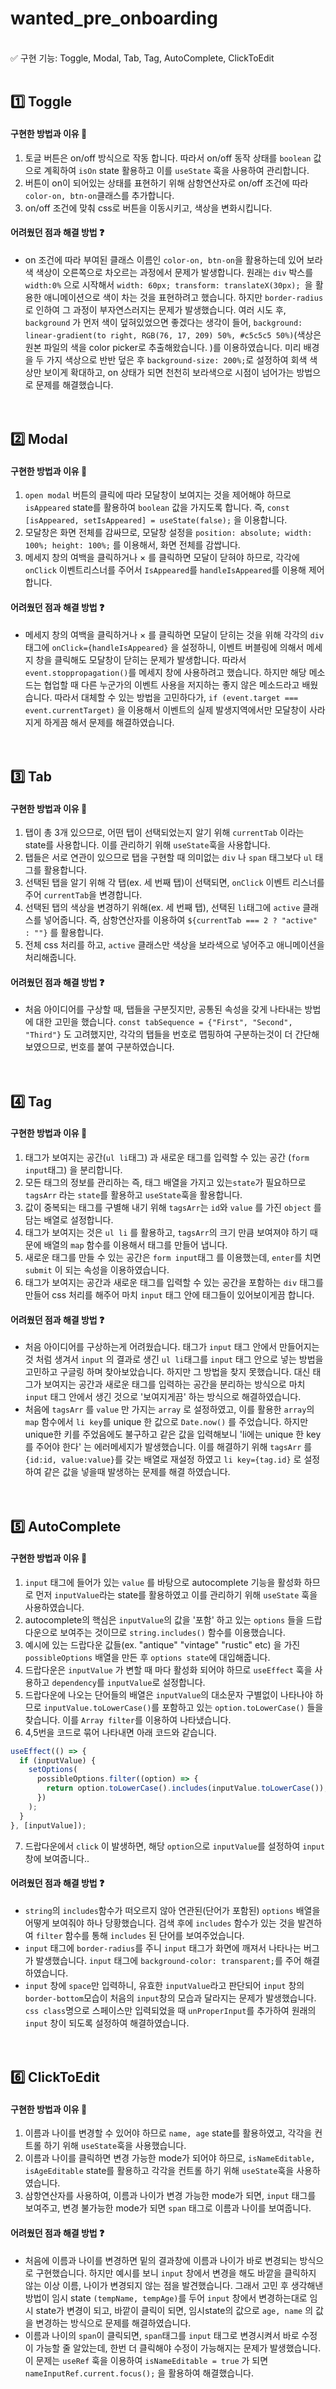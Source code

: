 # wanted_pre_onboarding

<br />
✅ 구현 기능: Toggle, Modal, Tab, Tag, AutoComplete, ClickToEdit
<br /><br />

## 1️⃣ Toggle

#### 구현한 방법과 이유 🚀

1. 토글 버튼은 on/off 방식으로 작동 합니다. 따라서 on/off 동작 상태를 `boolean` 값으로 계획하여 `isOn` state 활용하고 이를 `useState` 훅을 사용하여 관리합니다.
2. 버튼이 on이 되어있는 상태를 표현하기 위해 삼항연산자로 on/off 조건에 따라 `color-on, btn-on`클래스를 추가합니다.
3. on/off 조건에 맞춰 css로 버튼을 이동시키고, 색상을 변화시킵니다.
   <br />

#### 어려웠던 점과 해결 방법 ❓

- on 조건에 따라 부여된 클래스 이름인 `color-on, btn-on`을 활용하는데 있어 보라색 색상이 오른쪽으로 차오르는 과정에서 문제가 발생합니다. 원래는 `div` 박스를 `width:0%` 으로 시작해서 `width: 60px; transform: translateX(30px); `을 활용한 애니메이션으로 색이 차는 것을 표현하려고 했습니다. 하지만 `border-radius`로 인하여 그 과정이 부자연스러지는 문제가 발생했습니다. 여러 시도 후, `background` 가 먼저 색이 덮혀있었으면 좋겠다는 생각이 들어, `background: linear-gradient(to right, RGB(76, 17, 209) 50%, #c5c5c5 50%)`(색상은 원본 파일의 색을 color picker로 추출해왔습니다. )를 이용하였습니다. 미리 배경을 두 가지 색상으로 반반 덮은 후 `background-size: 200%;`로 설정하여 회색 색상만 보이게 확대하고, on 상태가 되면 천천히 보라색으로 시점이 넘어가는 방법으로 문제를 해결했습니다.
  <br /><br /><br />

## 2️⃣ Modal

#### 구현한 방법과 이유 🚀

1. `open modal` 버튼의 클릭에 따라 모달창이 보여지는 것을 제어해야 하므로 `isAppeared` state를 활용하여 `boolean` 값을 가지도록 합니다. 즉, `const [isAppeared, setIsAppeared] = useState(false);` 을 이용합니다.
2. 모달창은 화면 전체를 감싸므로, 모달창 설정을 `position: absolute; width: 100%; height: 100%;` 를 이용해서, 화면 전체를 감쌉니다.
3. 메세지 창의 여백을 클릭하거나 &times; 를 클릭하면 모달이 닫혀야 하므로, 각각에 `onClick` 이벤트리스너를 주어서 `IsAppeared`를 `handleIsAppeared`를 이용해 제어합니다.
   <br />

#### 어려웠던 점과 해결 방법 ❓

- 메세지 창의 여백을 클릭하거나 &times; 를 클릭하면 모달이 닫히는 것을 위해 각각의 `div` 태그에 `onClick={handleIsAppeared}` 을 설정하니, 이벤트 버블링에 의해서 메세지 창을 클릭해도 모달창이 닫히는 문제가 발생합니다. 따라서 `event.stoppropagation()`를 메세지 창에 사용하려고 했습니다. 하지만 해당 메소드는 협업할 때 다른 누군가의 이벤트 사용을 저지하는 좋지 않은 메소드라고 배웠습니다. 따라서 대체할 수 있는 방법을 고민하다가, `if (event.target === event.currentTarget)` 을 이용해서 이벤트의 실제 발생지역에서만 모달창이 사라지게 하게끔 해서 문제를 해결하였습니다.
  <br /><br /><br />

## 3️⃣ Tab

#### 구현한 방법과 이유 🚀

1. 탭이 총 3개 있으므로, 어떤 탭이 선택되었는지 알기 위해 `currentTab` 이라는 state를 사용합니다. 이를 관리하기 위해 `useState`훅을 사용합니다.
2. 탭들은 서로 연관이 있으므로 탭을 구현할 때 의미없는 `div` 나 `span` 태그보다 `ul` 태그를 활용합니다.
3. 선택된 탭을 알기 위해 각 탭(ex. 세 번째 탭)이 선택되면, `onClick` 이벤트 리스너를 주어 `currentTab`을 변경합니다.
4. 선택된 탭의 색상을 변경하기 위해(ex. 세 번째 탭), 선택된 `li`태그에 `active` 클래스를 넣어줍니다. 즉, 삼항연산자를 이용하여 `${currentTab === 2 ? "active" : ""}` 를 활용합니다.
5. 전체 css 처리를 하고, `active` 클래스만 색상을 보라색으로 넣어주고 애니메이션을 처리해줍니다.
   <br />

#### 어려웠던 점과 해결 방법 ❓

- 처음 아이디어를 구상할 때, 탭들을 구분짓지만, 공통된 속성을 갖게 나타내는 방법에 대한 고민을 했습니다. `const tabSequence = {"First", "Second", "Third"}` 도 고려했지만, 각각의 탭들을 번호로 맵핑하여 구분하는것이 더 간단해 보였으므로, 번호를 붙여 구분하였습니다.
  <br /><br /><br />

## 4️⃣ Tag

#### 구현한 방법과 이유 🚀

1. 태그가 보여지는 공간(`ul li`태그) 과 새로운 태그를 입력할 수 있는 공간 (`form input`태그) 을 분리합니다.
2. 모든 태그의 정보를 관리하는 즉, 태그 배열을 가지고 있는`state`가 필요하므로 `tagsArr` 라는 `state`를 활용하고 `useState`훅을 활용합니다.
3. 값이 중복되는 태그를 구별해 내기 위해 `tagsArr`는 `id`와 `value` 를 가진 `object` 를 담는 배열로 설정합니다.
4. 태그가 보여지는 것은 `ul li` 를 활용하고, `tagsArr`의 크기 만큼 보여져야 하기 때문에 배열의 `map` 함수를 이용해서 태그를 만들어 냅니다.
5. 새로운 태그를 만들 수 있는 공간은 `form input`태그 를 이용했는데, `enter`를 치면 `submit` 이 되는 속성을 이용하였습니다.
6. 태그가 보여지는 공간과 새로운 태그를 입력할 수 있는 공간을 포함하는 `div` 태그를 만들어 css 처리를 해주어 마치 `input` 태그 안에 태그들이 있어보이게끔 합니다.
   <br />

#### 어려웠던 점과 해결 방법 ❓

- 처음 아이디어를 구상하는게 어려웠습니다. 태그가 `input` 태그 안에서 만들어지는 것 처럼 생겨서 `input` 의 결과로 생긴 `ul li`태그를 `input` 태그 안으로 넣는 방법을 고민하고 구글링 하며 찾아보았습니다. 하지만 그 방법을 찾지 못했습니다. 대신 태그가 보여지는 공간과 새로운 태그를 입력하는 공간을 분리하는 방식으로 마치 `input` 태그 안에서 생긴 것으로 '보여지게끔' 하는 방식으로 해결하였습니다.
- 처음에 `tagsArr` 를 `value` 만 가지는 `array` 로 설정하였고, 이를 활용한 `array`의 `map` 함수에서 `li key`를 unique 한 값으로 `Date.now()` 를 주었습니다. 하지만 unique한 키를 주었음에도 불구하고 같은 값을 입력해보니 'li에는 unique 한 key를 주어야 한다' 는 에러메세지가 발생했습니다. 이를 해결하기 위해 `tagsArr` 를 `{id:id, value:value}`를 갖는 배열로 재설정 하였고 `li key={tag.id}` 로 설정하여 같은 값을 넣을때 발생하는 문제를 해결 하였습니다.
  <br /><br /><br />

## 5️⃣ AutoComplete

#### 구현한 방법과 이유 🚀

1. `input` 태그에 들어가 있는 `value` 를 바탕으로 autocomplete 기능을 활성화 하므로 먼저 `inputValue`라는 state를 활용하였고 이를 관리하기 위해 `useState` 훅을 사용하였습니다.
2. autocomplete의 핵심은 `inputValue`의 값을 '포함' 하고 있는 `options` 들을 드랍다운으로 보여주는 것이므로 `string.includes()` 함수를 이용했습니다.
3. 예시에 있는 드랍다운 값들(ex. "antique" "vintage" "rustic" etc) 을 가진 `possibleOptions` 배열을 만든 후 `options state`에 대입해줍니다.
4. 드랍다운은 `inputValue` 가 변할 때 마다 활성화 되어야 하므로 `useEffect` 훅을 사용하고 `dependency`를 `inputValue`로 설정합니다.
5. 드랍다운에 나오는 단어들의 배열은 `inputValue`의 대소문자 구별없이 나타나야 하므로 `inputValue.toLowerCase()`를 포함하고 있는 `option.toLowerCase()` 들을 찾습니다. 이를 `Array filter`를 이용하여 나타냈습니다.
6. 4,5번을 코드로 묶어 나타내면 아래 코드와 같습니다.

```js
useEffect(() => {
  if (inputValue) {
    setOptions(
      possibleOptions.filter((option) => {
        return option.toLowerCase().includes(inputValue.toLowerCase());
      })
    );
  }
}, [inputValue]);
```

7. 드랍다운에서 `click` 이 발생하면, 해당 `option`으로 `inputValue`를 설정하여 `input` 창에 보여줍니다..
   <br />

#### 어려웠던 점과 해결 방법 ❓

- `string`의 `includes`함수가 떠오르지 않아 연관된(단어가 포함된) `options` 배열을 어떻게 보여줘야 하나 당황했습니다. 검색 후에 `includes` 함수가 있는 것을 발견하여 `filter` 함수를 통해 `includes` 된 단어를 보여주었습니다.
- `input` 태그에 `border-radius`를 주니 `input` 태그가 화면에 깨져서 나타나는 버그가 발생했습니다. `input` 태그에 `background-color: transparent;`를 주어 해결하였습니다.
- `input` 창에 `space`만 입력하니, 유효한 `inputValue`라고 판단되어 `input` 창의 `border-bottom`모습이 처음의 `input`창의 모습과 달라지는 문제가 발생했습니다. `css class`명으로 스페이스만 입력되었을 때 `unProperInput`를 추가하여 원래의 `input` 창이 되도록 설정하여 해결하였습니다.
  <br /><br /><br />

## 6️⃣ ClickToEdit

#### 구현한 방법과 이유 🚀

1. 이름과 나이를 변경할 수 있어야 하므로 `name, age` state를 활용하였고, 각각을 컨트롤 하기 위해 `useState`훅을 사용했습니다.
2. 이름과 나이를 클릭하면 변경 가능한 mode가 되어야 하므로, `isNameEditable, isAgeEditable` state를 활용하고 각각을 컨트롤 하기 위해 `useState`훅을 사용하였습니다.
3. 삼항연산자를 사용하여, 이름과 나이가 변경 가능한 mode가 되면, `input` 태그를 보여주고, 변경 불가능한 mode가 되면 `span` 태그로 이름과 나이를 보여줍니다.
   <br />

#### 어려웠던 점과 해결 방법 ❓

- 처음에 이름과 나이를 변경하면 밑의 결과창에 이름과 나이가 바로 변경되는 방식으로 구현했습니다. 하지만 예시를 보니 `input` 창에서 변경을 해도 바깥을 클릭하지 않는 이상 이름, 나이가 변경되지 않는 점을 발견했습니다. 그래서 고민 후 생각해낸 방법이 임시 state `(tempName, tempAge)`를 두어 `input` 창에서 변경하는대로 임시 state가 변경이 되고, 바깥이 클릭이 되면, 임시state의 값으로 `age, name` 의 값을 변경하는 방식으로 문제를 해결하였습니다.
- 이름과 나이의 `span`이 클릭되면, `span`태그를 `input` 태그로 변경시켜서 바로 수정이 가능할 줄 알았는데, 한번 더 클릭해야 수정이 가능해지는 문제가 발생했습니다. 이 문제는 `useRef` 훅을 이용하여 `isNameEditable = true` 가 되면 `nameInputRef.current.focus();` 을 활용하여 해결했습니다.
  <br /><br /><br />

